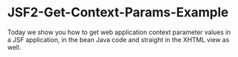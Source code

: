 JSF2-Get-Context-Params-Example
===============================

Today we show you how to get web application context parameter values in a JSF application, in the bean Java code and straight in the XHTML view as well.
